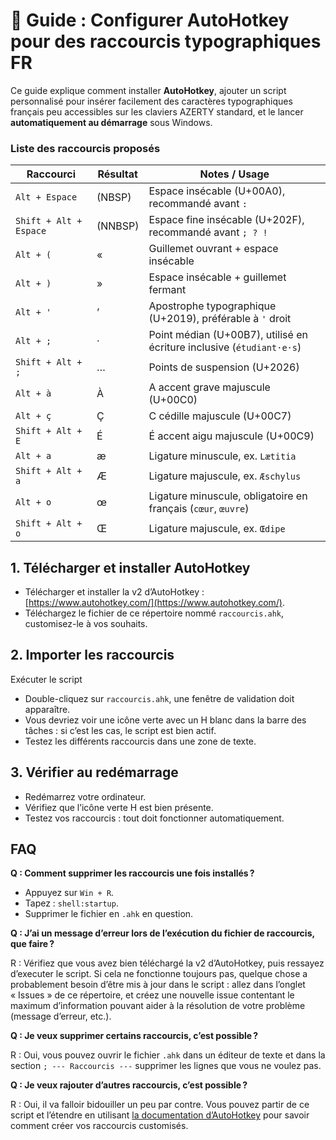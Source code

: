 # 🚀 Guide : Configurer AutoHotkey pour des raccourcis typographiques FR

Ce guide explique comment installer **AutoHotkey**, ajouter un script personnalisé pour insérer facilement des caractères typographiques français peu accessibles sur les claviers AZERTY standard, et le lancer **automatiquement au démarrage** sous Windows.

### Liste des raccourcis proposés

| Raccourci               | Résultat        | Notes / Usage |
|-------------------------|-----------------|---------------|
| `Alt + Espace`          | (NBSP)          | Espace insécable (U+00A0), recommandé avant `:` |
| `Shift + Alt + Espace`  | (NNBSP)         | Espace fine insécable (U+202F), recommandé avant `; ? !` |
| `Alt + (`               | «               | Guillemet ouvrant + espace insécable |
| `Alt + )`               |  »              | Espace insécable + guillemet fermant |
| `Alt + '`               | ’               | Apostrophe typographique (U+2019), préférable à `'` droit |
| `Alt + ;`               | ·               | Point médian (U+00B7), utilisé en écriture inclusive (`étudiant·e·s`) |
| `Shift + Alt + ;`       | …               | Points de suspension (U+2026) |
| `Alt + à`               | À               | A accent grave majuscule (U+00C0) |
| `Alt + ç`               | Ç               | C cédille majuscule (U+00C7) |
| `Shift + Alt + E`       | É               | É accent aigu majuscule (U+00C9) |
| `Alt + a`               | æ               | Ligature minuscule, ex. `Lætitia` |
| `Shift + Alt + a`       | Æ               | Ligature majuscule, ex. `Æschylus` |
| `Alt + o`               | œ               | Ligature minuscule, obligatoire en français (`cœur`, `œuvre`) |
| `Shift + Alt + o`       | Œ               | Ligature majuscule, ex. `Œdipe` |

## 1. Télécharger et installer AutoHotkey

- Télécharger et installer la v2 d’AutoHotkey : [https://www.autohotkey.com/](https://www.autohotkey.com/).
- Téléchargez le fichier de ce répertoire nommé `raccourcis.ahk`, customisez-le à vos souhaits.

## 2. Importer les raccourcis

Exécuter le script

- Double-cliquez sur `raccourcis.ahk`, une fenêtre de validation doit apparaître.
- Vous devriez voir une icône verte avec un H blanc dans la barre des tâches : si c’est les cas, le script est bien actif.
- Testez les différents raccourcis dans une zone de texte.

## 3. Vérifier au redémarrage

- Redémarrez votre ordinateur.
- Vérifiez que l’icône verte H est bien présente.
- Testez vos raccourcis : tout doit fonctionner automatiquement.

## FAQ

**Q : Comment supprimer les raccourcis une fois installés ?**

- Appuyez sur `Win + R`.
- Tapez : `shell:startup`.
- Supprimer le fichier en `.ahk` en question.

**Q : J’ai un message d’erreur lors de l’exécution du fichier de raccourcis, que faire ?**

R : Vérifiez que vous avez bien téléchargé la v2 d’AutoHotkey, puis ressayez d’executer le script. Si cela ne fonctionne toujours pas, quelque chose a probablement besoin d’être mis à jour dans le script : allez dans l’onglet « Issues » de ce répertoire, et créez une nouvelle issue contentant le maximum d’information pouvant aider à la résolution de votre problème (message d’erreur, etc.).

**Q : Je veux supprimer certains raccourcis, c’est possible ?**

R : Oui, vous pouvez ouvrir le fichier `.ahk` dans un éditeur de texte et dans la section `; --- Raccourcis ---` supprimer les lignes que vous ne voulez pas.

**Q : Je veux rajouter d’autres raccourcis, c’est possible ?**

R : Oui, il va falloir bidouiller un peu par contre. Vous pouvez partir de ce script et l’étendre en utilisant [la documentation d’AutoHotkey](https://www.autohotkey.com/docs/v2/Tutorial.htm) pour savoir comment créer vos raccourcis customisés.
